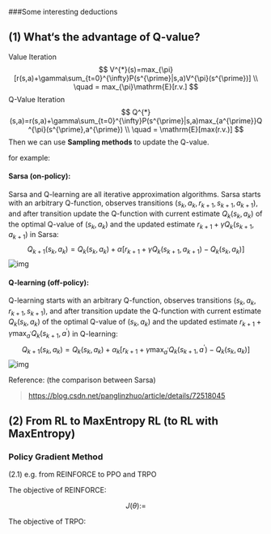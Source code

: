 ###Some interesting deductions

##  (1) What‘s the advantage of Q-value? 



Value Iteration
$$
V^{*}(s)=max_{\pi}[r(s,a)+\gamma\sum_{t=0}^{\infty}P(s^{\prime}|s,a)V^{\pi}(s^{\prime})] 
  \\ \quad = max_{\pi}\mathrm{E}[r.v.]
$$
Q-Value Iteration
$$
Q^{*}(s,a)=r(s,a)+\gamma\sum_{t=0}^{\infty}P(s^{\prime}|s,a)max_{a^{\prime}}Q^{\pi}(s^{\prime},a^{\prime})
  \\ \quad = \mathrm{E}[max(r.v.)]
$$
Then we can use **Sampling methods** to update the Q-value.



for example:

#### Sarsa (on-policy):

Sarsa and Q-learning are all iterative approximation algorithms. Sarsa starts with an arbitrary Q-function, observes transitions $(s_{k},a_{k},r_{k+1},s_{k+1},a_{k+1})$, and after transition update the Q-function with current estimate $Q_{k}(s_{k},a_{k})$ of the optimal Q-value of $(s_{k},a_{k})$ and the updated estimate $r_{k+1}+\gamma Q_{k}(s_{k+1},a_{k+1})$ in Sarsa:
$$
Q_{k+1}(s_{k},a_{k})=Q_{k}(s_{k},a_{k})+\alpha[r_{k+1}+\gamma Q_{k}(s_{k+1},a_{k+1})-Q_{k}(s_{k},a_{k})]
$$
![img](https://img-blog.csdn.net/20170519163048350?watermark/2/text/aHR0cDovL2Jsb2cuY3Nkbi5uZXQvcGFuZ2xpbnpodW8=/font/5a6L5L2T/fontsize/400/fill/I0JBQkFCMA==/dissolve/70/gravity/Center)

#### Q-learning (off-policy): 

Q-learning starts with an arbitrary Q-function, observes transitions $(s_{k},a_{k},r_{k+1},s_{k+1})$, and after transition update the Q-function with current estimate $Q_{k}(s_{k},a_{k})$ of the optimal Q-value of $(s_{k},a_{k})$ and the updated estimate $r_{k+1}+\gamma \max_{a^{\prime}}Q_{k}(s_{k+1},a^{\prime})$ in Q-learning:
$$
Q_{k+1}(s_{k},a_{k})=Q_{k}(s_{k},a_{k})+ \alpha_{k}[r_{k+1}+\gamma \max_{a^{\prime}}Q_{k}(s_{k+1},a^{\prime})-Q_{k}(s_{k},a_{k})]
$$
![img](https://img-blog.csdn.net/20170519163105163?watermark/2/text/aHR0cDovL2Jsb2cuY3Nkbi5uZXQvcGFuZ2xpbnpodW8=/font/5a6L5L2T/fontsize/400/fill/I0JBQkFCMA==/dissolve/70/gravity/Center)

Reference: (the comparison between Sarsa)

> https://blog.csdn.net/panglinzhuo/article/details/72518045

## (2) From RL to MaxEntropy RL (to RL with MaxEntropy)

### Policy Gradient Method



(2.1) e.g. from REINFORCE to PPO and TRPO



The objective of REINFORCE:


$$
J(\theta):= 
$$


The objective of TRPO:

